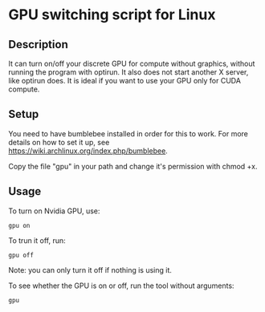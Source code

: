 # GPU switching script for Linux

## Description
It can turn on/off your discrete GPU for compute without graphics, without running the program with optirun. It also does not start another X server, like optirun does. It is ideal if you want to use your GPU only for CUDA compute.

## Setup
You need to have bumblebee installed in order for this to work. For more details on how to set it up, see https://wiki.archlinux.org/index.php/bumblebee.

Copy the file "gpu" in your path and change it's permission with chmod +x.

## Usage

To turn on Nvidia GPU, use:
```
gpu on
```
To trun it off, run:
```
gpu off
```
Note: you can only turn it off if nothing is using it.

To see whether the GPU is on or off, run the tool without arguments:

```
gpu
```
